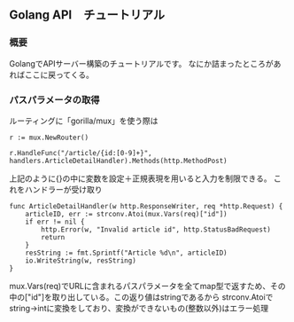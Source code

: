 ## Golang API　チュートリアル
### 概要
GolangでAPIサーバー構築のチュートリアルです。
なにか詰まったところがあればここに戻ってくる。

### パスパラメータの取得
ルーティングに「gorilla/mux」を使う際は
```
r := mux.NewRouter()

r.HandleFunc("/article/{id:[0-9]+}", handlers.ArticleDetailHandler).Methods(http.MethodPost)
```
上記のように{}の中に変数を設定＋正規表現を用いると入力を制限できる。
これをハンドラーが受け取り
```
func ArticleDetailHandler(w http.ResponseWriter, req *http.Request) {
	articleID, err := strconv.Atoi(mux.Vars(req)["id"])
	if err != nil {
		http.Error(w, "Invalid article id", http.StatusBadRequest)
		return
	}
	resString := fmt.Sprintf("Article %d\n", articleID)
	io.WriteString(w, resString)
}
```
mux.Vars(req)でURLに含まれるパスパラメータを全てmap型で返すため、その中の["id"]を取り出している。この返り値はstringであるから
strconv.Atoiでstring→intに変換をしており、変換ができないもの(整数以外)はエラー処理